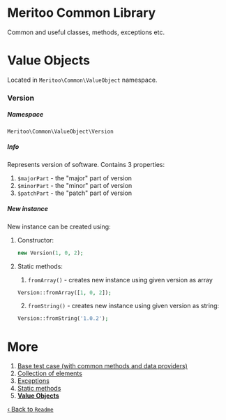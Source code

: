 # Meritoo Common Library

Common and useful classes, methods, exceptions etc.

# Value Objects

Located in `Meritoo\Common\ValueObject` namespace.

### Version

##### Namespace

`Meritoo\Common\ValueObject\Version`

##### Info

Represents version of software. Contains 3 properties:
1. `$majorPart` - the "major" part of version
2. `$minorPart` - the "minor" part of version
3. `$patchPart` - the "patch" part of version

##### New instance

New instance can be created using:

1. Constructor:

	```php
    new Version(1, 0, 2);
    ```

2. Static methods:
	1. `fromArray()` - creates new instance using given version as array

	```php
	Version::fromArray([1, 0, 2]);
	```

	2. `fromString()` - creates new instance using given version as string:

	```php
    Version::fromString('1.0.2');
    ```

# More

1. [Base test case (with common methods and data providers)](Base-test-case.md)
2. [Collection of elements](Collection-of-elements.md)
3. [Exceptions](Exceptions.md)
4. [Static methods](Static-methods.md)
5. [**Value Objects**](Value-Objects.md)

[&lsaquo; Back to `Readme`](../README.md)
